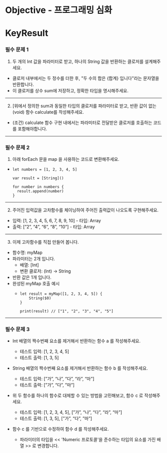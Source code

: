 # Objective - 프로그래밍 심화

# KeyResult
### 필수 문제 1
1. 두 개의 Int 값을 파라미터로 받고, 하나의 String 값을 반환하는 클로저를 설계해주세요.
  - 클로저 내부에서는 두 정수를 더한 후, "두 수의 합은 {합계} 입니다"라는 문자열을 반환합니다.
  - 이 클로저를 상수 sum에 저장하고, 정확한 타입을 명시해주세요.
---------
2. [위에서 정의한 sum과 동일한 타입의 클로저를 파라미터로 받고, 반환 값이 없는(void) 함수 calculate를 작성해주세요.
  - (조건) calculate 함수 구현 내에서는 파라미터로 전달받은 클로저를 호출하는 코드를 포함해야합니다.
---------
### 필수 문제 2
1. 아래 forEach 문을 map 을 사용하는 코드로 변환해주세요.
  - ```
    let numbers = [1, 2, 3, 4, 5]

    var result = [String]()
    
    for number in numbers {
      result.append(number)
    }
    ```
---------
2. 주어진 입력값을 고차함수를 체이닝하여 주어진 출력값이 나오도록 구현해주세요.
  - 입력: [1, 2, 3, 4, 5, 6, 7, 8, 9, 10] - 타입: Array<Int>
  - 출력: [”2”, “4”, “6”, “8”, “10”] - 타입: Array<String>
---------
3. 이제 고차함수를 직접 만들어 봅니다. 
- 함수명: myMap
- 파라미터는 2개 입니다.
  - 배열: [Int] 
  - 변환 클로저: (Int) → String
- 반환 값은 1개 입니다.
- 완성된 myMap 호출 예시
  - ```
    let result = myMap([1, 2, 3, 4, 5]) {
	    String($0)
    }

    print(result) // ["1", "2", "3", "4", "5"]
    ```
----------
### 필수 문제 3
- Int 배열의 짝수번째 요소를 제거해서 반환하는 함수 a 를 작성해주세요.
  - 테스트 입력: [1, 2, 3, 4, 5]
  - 테스트 출력: [1, 3, 5]
 
- String 배열의 짝수번째 요소를 제거해서 반환하는 함수 b 를 작성해주세요.
  - 테스트 입력: [”가”, “나”, “다”, “라”, “마”]
  - 테스트 출력: [”가”, “다”, ”마”]
 
- 위 두 함수를 하나의 함수로 대체할 수 있는 방법을 고민해보고, 함수 c 로 작성해주세요.
  - 테스트 입력: [1, 2, 3, 4, 5], [”가”, “나”, “다”, “라”, “마”]
  - 테스트 출력: [1, 3, 5], [”가”, “다”, ”마”]
 
- 함수 c 를 기반으로 수정하여 함수 d 를 작성해주세요.
  - 파라미터의 타입을 << 'Numeric 프로토콜'을 준수하는 타입의 요소를 가진 배열 >> 로 변경합니다.    
